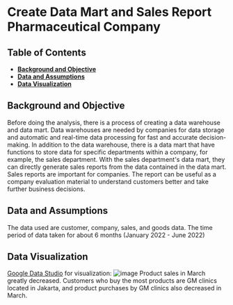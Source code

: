 Create Data Mart and Sales Report Pharmaceutical Company
===

## Table of Contents
* **[Background and Objective](#backg)**
* **[Data and Assumptions](#datas)**
* **[Data Visualization](#analys)**
<a name="backg"></a>
## Background and Objective
Before doing the analysis, there is a process of creating a data warehouse and data mart. Data warehouses are needed by companies for data storage and automatic and real-time data processing for fast and accurate decision-making. In addition to the data warehouse, there is a data mart that have functions to store data for specific departments within a company, for example, the sales department. With the sales department's data mart, they can directly generate sales reports from the data contained in the data mart. Sales reports are important for companies. The report can be useful as a company evaluation material to understand customers better and take further business decisions.
<a name="datas"></a>
## Data and Assumptions
The data used are customer, company, sales, and goods data. The time period of data taken for about 6 months (January 2022 - June 2022)
<a name="analys"></a>
## Data Visualization
[Google Data Studio](https://datastudio.google.com/s/jbBTZQXUHMQ) for visualization:
 ![image](https://user-images.githubusercontent.com/105115689/187620233-2b2eed7c-e2b8-4143-b967-4051f56291f7.png)
Product sales in March greatly decreased. Customers who buy the most products are GM clinics located in Jakarta, and product purchases by GM clinics also decreased in March.
